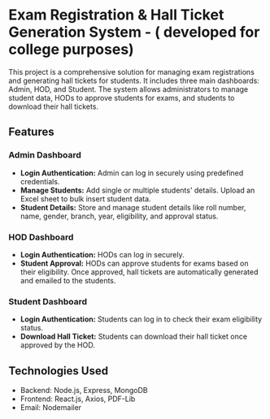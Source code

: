 # Exam Registration & Hall Ticket Generation System   -      ( developed for college purposes)

This project is a comprehensive solution for managing exam registrations and generating hall tickets for students. It includes three main dashboards: Admin, HOD, and Student. The system allows administrators to manage student data, HODs to approve students for exams, and students to download their hall tickets.

## Features

### Admin Dashboard
- **Login Authentication:** Admin can log in securely using predefined credentials.
- **Manage Students:** Add single or multiple students' details. Upload an Excel sheet to bulk insert student data.
- **Student Details:** Store and manage student details like roll number, name, gender, branch, year, eligibility, and approval status.

### HOD Dashboard
- **Login Authentication:** HODs can log in securely.
- **Student Approval:** HODs can approve students for exams based on their eligibility. Once approved, hall tickets are automatically generated and emailed to the students.

### Student Dashboard
- **Login Authentication:** Students can log in to check their exam eligibility status.
- **Download Hall Ticket:** Students can download their hall ticket once approved by the HOD.

## Technologies Used
- Backend: Node.js, Express, MongoDB
- Frontend: React.js, Axios, PDF-Lib
- Email: Nodemailer



